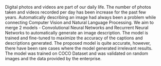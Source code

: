 Digital photos and videos are part of our daily life. The number of photos taken and videos recorded per day has been increase for the past few years. Automatically describing an image had always been a problem while connecting Computer Vision and Natural Language Processing. We aim to merge 2 models - Convolutional Neural Networks and Recurrent Neural Networks to automatically generate an image description. The model is trained and fine-tuned to maximize the accuracy of the captions and descriptions generated. The proposed model is quite accurate, however, there have been rare cases where the model generated irrelevant results. The model was trained on COCO Dataset and was validated on random images and the data provided by the enterprise.

